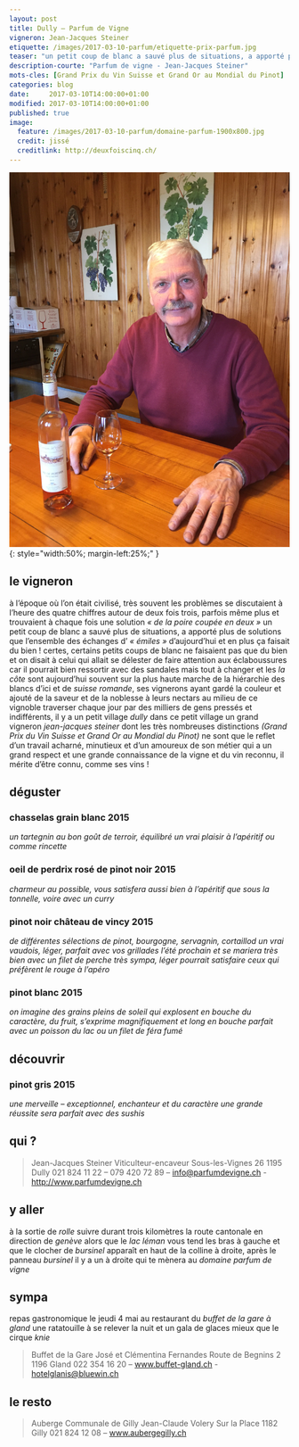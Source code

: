```yaml
---
layout: post
title: Dully — Parfum de Vigne
vigneron: Jean-Jacques Steiner
etiquette: /images/2017-03-10-parfum/etiquette-prix-parfum.jpg
teaser: "un petit coup de blanc a sauvé plus de situations, a apporté plus de solutions que l’ensemble des échanges d’ « émiles » d’aujourd’hui et en plus ça faisait du bien !..."
description-courte: "Parfum de vigne - Jean-Jacques Steiner"
mots-cles: [Grand Prix du Vin Suisse et Grand Or au Mondial du Pinot]
categories: blog
date:     2017-03-10T14:00:00+01:00
modified: 2017-03-10T14:00:00+01:00
published: true
image:
  feature: /images/2017-03-10-parfum/domaine-parfum-1900x800.jpg
  credit: jissé
  creditlink: http://deuxfoiscinq.ch/
---
```


![Jean-Jacques Steiner](/images/2017-03-10-parfum/jean-jacques-steiner-400x533.jpg){: style="width:50%; margin-left:25%;" }


## le vigneron
à l’époque où l’on était civilisé, très souvent les problèmes se discutaient à l’heure des quatre chiffres autour de deux fois trois, parfois même plus et trouvaient à chaque fois une solution *« de la poire coupée en deux »*
un petit coup de blanc a sauvé plus de situations, a apporté plus de solutions que l’ensemble des échanges d’ *« émiles »* d’aujourd’hui et en plus ça faisait du bien !
certes, certains petits coups de blanc ne faisaient pas que du bien et on disait à celui qui allait se délester de faire attention aux éclaboussures car il pourrait bien ressortir avec des sandales
mais tout à changer et les *la côte* sont aujourd’hui souvent sur la plus haute marche de la hiérarchie des blancs d’ici et de *suisse romande*, ses vignerons ayant gardé la couleur et ajouté de la saveur et de la noblesse à leurs nectars
au milieu de ce vignoble traverser chaque jour par des milliers de gens pressés et indifférents, il y a un petit village *dully*
dans ce petit village un grand vigneron *jean-jacques steiner* dont les très nombreuses distinctions *(Grand Prix du Vin Suisse et Grand Or au Mondial du Pinot)* ne sont que le reflet d’un travail acharné, minutieux et d’un amoureux de son métier qui a un grand respect et une grande connaissance de la vigne et du vin
reconnu, il mérite d’être connu, comme ses vins !

## déguster
### chasselas grain blanc 2015
*un tartegnin au bon goût de terroir, équilibré
un vrai plaisir à l’apéritif ou comme rincette*

### oeil de perdrix rosé de pinot noir 2015
*charmeur au possible, vous satisfera aussi bien à l’apéritif que sous la tonnelle, voire avec un curry*

### pinot noir château de vincy 2015
*de différentes sélections de pinot, bourgogne, servagnin, cortaillod
un vrai vaudois, léger, parfait avec vos grillades l’été prochain et se mariera très bien avec un filet de perche
très sympa, léger pourrait satisfaire ceux qui préfèrent le rouge à l’apéro*

### pinot blanc 2015
*on imagine des grains pleins de soleil qui explosent en bouche
du caractère, du fruit, s’exprime magnifiquement et long en bouche
parfait avec un poisson du lac ou un filet de féra fumé*


## découvrir
### pinot gris 2015
*une merveille – exceptionnel, enchanteur et du caractère
une grande réussite
sera parfait avec des sushis*

## qui ?
> Jean-Jacques Steiner
> Viticulteur-encaveur
> Sous-les-Vignes 26
> 1195 Dully
> 021 824 11 22 – 079 420 72 89 – info@parfumdevigne.ch - http://www.parfumdevigne.ch

## y aller
à la sortie de *rolle* suivre durant trois kilomètres la route cantonale en direction de *genève*
alors que le *lac léman* vous tend les bras à gauche et que le clocher de *bursinel* apparaît en haut de la colline à droite,
après le panneau *bursinel* il y a un à droite qui te mènera au *domaine parfum de vigne*

## sympa
repas gastronomique le jeudi 4 mai au restaurant du *buffet de la gare à gland*
une ratatouille à se relever la nuit et un gala de glaces mieux que le cirque *knie*

> Buffet de la Gare
> José et Clémentina Fernandes
> Route de Begnins 2
> 1196 Gland
> 022 354 16 20 – www.buffet-gland.ch - hotelglanis@bluewin.ch

## le resto
> Auberge Communale de Gilly
> Jean-Claude Volery
> Sur la Place
> 1182 Gilly
> 021 824 12 08 – www.aubergegilly.ch
